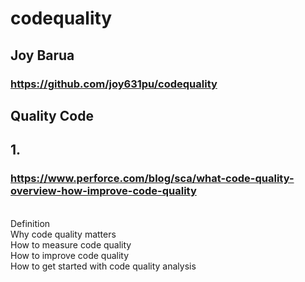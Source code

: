 # codequality
## Joy Barua
### https://github.com/joy631pu/codequality
## Quality Code
## 1.
### https://www.perforce.com/blog/sca/what-code-quality-overview-how-improve-code-quality 
<br> Definition
<br> Why code quality matters
<br> How to measure code quality
<br> How to improve code quality
<br> How to get started with code quality analysis 